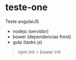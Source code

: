 # teste-one
Teste angularJS
- nodejs (servidor)
- bower (dependencias front)
- gulp (tasks js)

 > npm init > bower init
